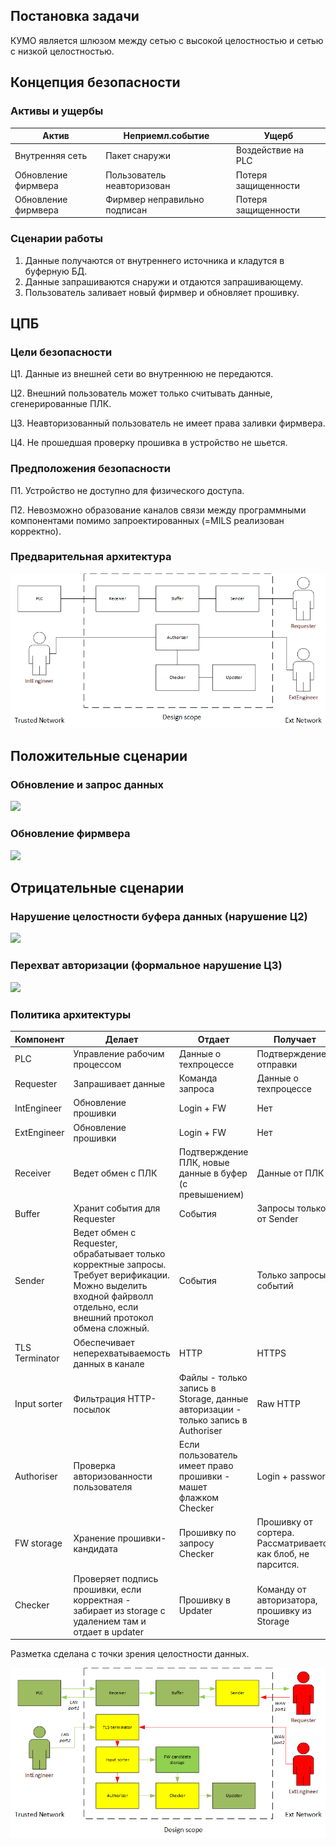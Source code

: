 ## Постановка задачи

КУМО является шлюзом между сетью с высокой целостностью и сетью с низкой целостностью. 

## Концепция безопасности
### Активы и ущербы

|Актив|Неприемл.событие|Ущерб|
| ----------- | ----------- | ----------- |
|Внутренняя сеть|Пакет снаружи|Воздействие на PLC|
|Обновление фирмвера|Пользователь неавторизован|Потеря защищенности|
|Обновление фирмвера|Фирмвер неправильно подписан|Потеря защищенности|

### Сценарии работы

1. Данные получаются от внутреннего источника и кладутся в буферную БД.
2. Данные запрашиваются снаружи и отдаются запрашивающему.
3. Пользователь заливает новый фирмвер и обновляет прошивку.

## ЦПБ
### Цели безопасности
Ц1. Данные из внешней сети во внутреннюю не передаются.

Ц2. Внешний пользователь может только считывать данные, сгенерированные ПЛК.

Ц3. Неавторизованный пользователь не имеет права заливки фирмвера.

Ц4. Не прошедшая проверку прошивка в устройство не шьется.

### Предположения безопасности
П1. Устройство не доступно для физического доступа.

П2. Невозможно образование каналов связи между программными компонентами помимо запроектированных (=MILS реализован корректно).

### Предварительная архитектура

![](https://github.com/AlxLifanov/kumo_lifanov/blob/53298a824d546679cd7d31bbb449a2c20fb1161f/initial.png)

## Положительные сценарии
### Обновление и запрос данных
![](https://www.plantuml.com/plantuml/png/NP1D3e9038NtSufUm0kmKFpPc1XZu0JDK9G4Pt3QmNXxYn0ON4txsk-zPd8M31AVhUdqRMpJeHEuNOwhlY1BJKzX9HvYNVz99RbA9RJYWqAlI2pQFvmN0hJ1CsVbnsdXV6GmcWERxMmFcPRts6A02WNDhElEcAORLte3zUHaRRldn7UE7iZnA2NFhEn9ZNTcqbBVP3ffAJka_cvQo2Ka6PjSv_gT_0K0)

### Обновление фирмвера
![](https://www.plantuml.com/plantuml/png/VP0n3i8m34Ltdy8xS046L8GwS00sbYXDIDJWH8chzlYu8a3KWVNzvs_BNM6LUNe6K9fZnYjnJmzFnkHA-kL7ahXU-wI8yJonYzcN3RuueySDkwL1iJ1GWQ7PW8TJKuD73542tA6TeLdxJpCq03IXgFM2hnV7_Ptq2jU1JofYFKj4Exyj6rHnw1cWasBvIda1)

## Отрицательные сценарии
### Нарушение целостности буфера данных (нарушение Ц2)
![](https://www.plantuml.com/plantuml/png/NL3D3i8W3Bxp54qy-m8x6Fzk6cFS4n3MAGc3MShCtjukJcIUsdw_X6raJPmwftgPrjXUUuRh-R2uRsZG3aWBS9_QzW-gqJT8i29ib3OSI9pFX955z_214RIX46DLZruM7r849MMmtkGEg6Iz9wS96irQPLmqdqfHNF05EA3dPUmk5hcvUdBEBwlWP9qxJhapKgPcRaPA7tOzZuNfb_xbr5P8-Sdu1W00)

### Перехват авторизации (формальное нарушение Ц3)
![](https://www.plantuml.com/plantuml/png/ZP6nRiCm34HtVGM1Zcb-84EGeWZGRbqwrHrKYPRLA9GWCN3pzw5GsN2C3bsFftT7wb1OPxwSWzA6OuPNuYCvJuYvASUVMO67AuOGnpPvqUPKnOnM9Q5uuvCcXgSB3p7xyjViUS3ww4vxJrQpQ6gWo0ZQv5ZAxYsZc12ae4FLihOVbVYvNsRim9EOGkWeZH2YSyAwGybIc0qcRh3bIjiLIzvxWWtqerheSsxhqNmT-GczJln6m__fxcAq4sm3Nzgka_VJpUPoyVJOaQbYzKvJCRP3Yh4VVrrzq6K0pqeTaAnyymq0)

### Политика архитектуры
|Компонент|Делает|Отдает|Получает|Оценка|
| ----------- | ----------- | ----------- | ----------- | ----------- |
|PLC|Управление рабочим процессом|Данные о техпроцессе|Подтверждение отправки||
|Requester|Запрашивает данные|Команда запроса|Данные о техпроцессе||
|IntEngineer|Обновление прошивки|Login + FW|Нет||
|ExtEngineer|Обновление прошивки|Login + FW|Нет||
|Receiver|Ведет обмен с ПЛК|Подтверждение ПЛК, новые данные в буфер (с превышением)|Данные от ПЛК|MM|
|Buffer|Хранит события для Requester|События|Запросы только от Sender|MM|
|Sender|Ведет обмен с Requester, обрабатывает только корректные запросы. Требует верификации. Можно выделить входной файрволл отдельно, если внешний протокол обмена сложный.|События|Только запросы событий|SS|
|TLS Terminator|Обеспечивает неперехватываемость данных в канале|HTTP|HTTPS|CM|
|Input sorter|Фильтрация HTTP-посылок|Файлы - только запись в Storage, данные авторизации - только запись в Authoriser|Raw HTTP|SS|
|Authoriser|Проверка авторизованности пользователя|Если пользователь имеет право прошивки - машет флажком Checker|Login + password|SM|
|FW storage|Хранение прошивки-кандидата|Прошивку по запросу Checker|Прошивку от сортера. Рассматривается как блоб, не парсится.|MM|
|Checker|Проверяет подпись прошивки, если корректная - забирает из storage c удалением там и отдает в updater|Прошивку в Updater|Команду от авторизатора, прошивку из Storage|ML|

Разметка сделана с точки зрения целостности данных.

![](https://github.com/AlxLifanov/kumo_lifanov/blob/53298a824d546679cd7d31bbb449a2c20fb1161f/offer.png)
